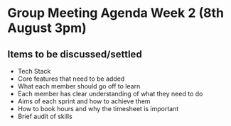 # Group Meeting Agenda Week 2 (8th August 3pm)

## Items to be discussed/settled
* Tech Stack
* Core features that need to be added
* What each member should go off to learn
* Each member has clear understanding of what they need to do
* Aims of each sprint and how to achieve them
* How to book hours and why the timesheet is important
* Brief audit of skills

